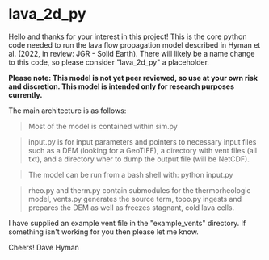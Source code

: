 # lava_2d_py

Hello and thanks for your interest in this project! 
This is the core python code needed to run the lava flow propagation model described in Hyman et al. (2022, in review: JGR - Solid Earth). 
There will likely be a name change to this code, so please consider "lava_2d_py" a placeholder.  

**Please note: This model is not yet peer reviewed, so use at your own risk and discretion. This model is intended only for research purposes currently.**

The main architecture is as follows:

> Most of the model is contained within sim.py

> input.py is for input parameters and pointers to necessary input files such as a DEM (looking for a GeoTIFF), a directory with vent files (all txt), and a directory wher to dump the output file (will be NetCDF). 

> The model can be run from a bash shell with: python input.py 

> rheo.py and therm.py contain submodules for the thermorheologic model, vents.py generates the source term, topo.py ingests and prepares the DEM as well as freezes stagnant, cold lava cells.  


I have supplied an example vent file in the "example_vents" directory. If something isn't working for you then please let me know.

Cheers!
Dave Hyman
